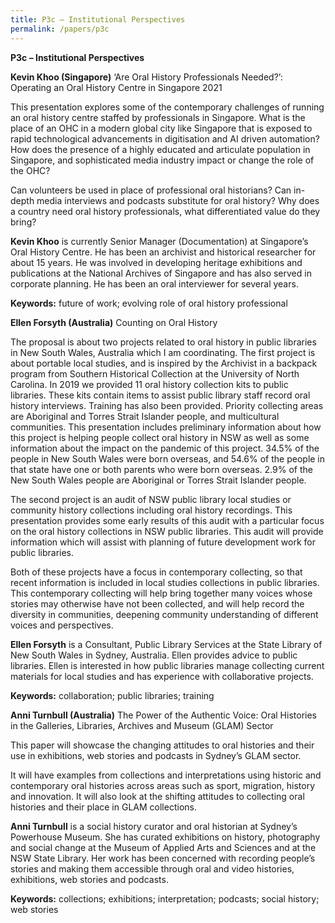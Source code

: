 ```yaml
---
title: P3c – Institutional Perspectives
permalink: /papers/p3c
---
```

<b>P3c – Institutional Perspectives

Kevin Khoo (Singapore)</b> ‘Are Oral History Professionals Needed?’: Operating an Oral History Centre in Singapore 2021

This presentation explores some of the contemporary challenges of running an oral history centre staffed by professionals in Singapore. What is the place of an OHC in a modern global city like Singapore that is exposed to rapid technological advancements in digitisation and AI driven automation? How does the presence of a highly educated and articulate population in Singapore, and sophisticated media industry impact or change the role of the OHC?

Can volunteers be used in place of professional oral historians? Can in-depth media interviews and podcasts substitute for oral history? Why does a country need oral history professionals, what differentiated value do they bring?

<b>Kevin Khoo</b> is currently Senior Manager (Documentation) at Singapore’s Oral History Centre. He has been an archivist and historical researcher for about 15 years. He was involved in developing heritage exhibitions and publications at the National Archives of Singapore and has also served in corporate planning. He has been an oral interviewer for several years.

<b>Keywords:</b> future of work; evolving role of oral history professional

<b>Ellen Forsyth (Australia)</b> Counting on Oral History

The proposal is about two projects related to oral history in public libraries in New South Wales, Australia which I am coordinating. The first project is about portable local studies, and is inspired by the Archivist in a backpack program from Southern Historical Collection at the University of North Carolina.  In 2019 we provided 11 oral history collection kits to public libraries.  These kits contain items to assist public library staff record oral history interviews. Training has also been provided. Priority collecting areas are Aboriginal and Torres Strait Islander people, and multicultural communities. This presentation includes preliminary information about how this project is helping people collect oral history in NSW as well as some information about the impact on the pandemic of this project. 34.5% of the people in New South Wales were born overseas, and 54.6% of the people in that state have one or both parents who were born overseas. 2.9% of the New South Wales people are Aboriginal or Torres Strait Islander people. 

The second project is an audit of NSW public library local studies or community history collections including oral history recordings.  This presentation provides some early results of this audit with a particular focus on the oral history collections in NSW public libraries. This audit will provide information which will assist with planning of future development work for public libraries.

Both of these projects have a focus in contemporary collecting, so that recent information is included in local studies collections in public libraries. This contemporary collecting will help bring together many voices whose stories may otherwise have not been collected, and will help record the diversity in communities, deepening community understanding of different voices and perspectives.

<b>Ellen Forsyth</b> is a Consultant, Public Library Services at the State Library of New South Wales in Sydney, Australia. Ellen provides advice to public libraries. Ellen is interested in how public libraries manage collecting current materials for local studies and has experience with collaborative projects.

<b>Keywords:</b> collaboration; public libraries; training

<b>Anni Turnbull (Australia)</b> The Power of the Authentic Voice: Oral Histories in the Galleries, Libraries, Archives and Museum (GLAM) Sector

This paper will showcase the changing attitudes to oral histories and their use in exhibitions, web stories and podcasts in Sydney’s GLAM sector. 

It will have examples from collections and interpretations using historic and contemporary oral histories across areas such as sport, migration, history and innovation. It will also look at the shifting attitudes to collecting oral histories and their place in GLAM collections.

<b>Anni Turnbull</b> is a social history curator and oral historian at Sydney’s Powerhouse Museum. She has curated exhibitions on history, photography and social change at the Museum of Applied Arts and Sciences and at the NSW State Library.  Her work has been concerned with recording people’s stories and making them accessible through oral and video histories, exhibitions, web stories and podcasts.

<b>Keywords:</b> collections; exhibitions; interpretation; podcasts; social history; web stories